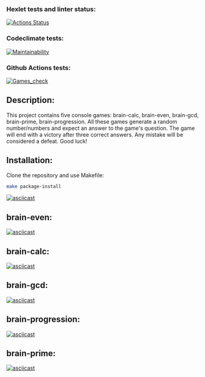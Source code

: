 ### Hexlet tests and linter status:
[![Actions Status](https://github.com/Ferliness/python-project-lvl1/workflows/hexlet-check/badge.svg)](https://github.com/Ferliness/python-project-lvl1/actions)
### Codeclimate tests:
[![Maintainability](https://api.codeclimate.com/v1/badges/c07063ee2a866ce8bd56/maintainability)](https://codeclimate.com/github/Ferliness/python-project-lvl1/maintainability)
### Github Actions tests:
[![Games_check](https://github.com/Ferliness/python-project-lvl1/actions/workflows/pyci.yml/badge.svg)](https://github.com/Ferliness/python-project-lvl1/actions/workflows/pyci.yml)

## Description:
This project contains five console games: 
brain-calc, brain-even, brain-gcd, brain-prime, brain-progression.
All these games generate a random number/numbers and expect an answer to the game's question. 
The game will end with a victory after three correct answers.
Any mistake will be considered a defeat. 
Good luck!
## Installation:
Clone the repository and use Makefile:

```sh
make package-install
```
[![asciicast](https://asciinema.org/a/dPFg1gy8ginyPq1pjSfIXZuNy.svg)](https://asciinema.org/a/dPFg1gy8ginyPq1pjSfIXZuNy)

## brain-even:
[![asciicast](https://asciinema.org/a/524379.svg)](https://asciinema.org/a/524379)

## brain-calc:
[![asciicast](https://asciinema.org/a/524382.svg)](https://asciinema.org/a/524382)

## brain-gcd:
[![asciicast](https://asciinema.org/a/524385.svg)](https://asciinema.org/a/524385)

## brain-progression:
[![asciicast](https://asciinema.org/a/524386.svg)](https://asciinema.org/a/524386)

## brain-prime:
[![asciicast](https://asciinema.org/a/524387.svg)](https://asciinema.org/a/524387)